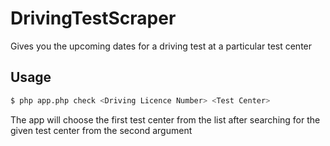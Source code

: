 # DrivingTestScraper
Gives you the upcoming dates for a driving test at a particular test center

## Usage
```bash
$ php app.php check <Driving Licence Number> <Test Center>
```

The app will choose the first test center from the list after searching for the given test center from the second argument
